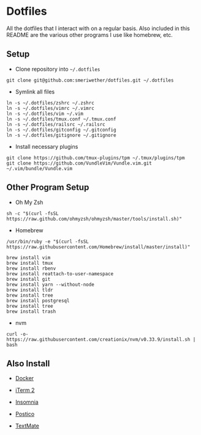 # Dotfiles

All the dotfiles that I interact with on a regular basis. Also included in this README are the various other programs
I use like homebrew, etc. 

## Setup

* Clone repository into `~/.dotfiles`

```
git clone git@github.com:smeriwether/dotfiles.git ~/.dotfiles
```

* Symlink all files

```
ln -s ~/.dotfiles/zshrc ~/.zshrc
ln -s ~/.dotfiles/vimrc ~/.vimrc
ln -s ~/.dotfiles/vim ~/.vim
ln -s ~/.dotfiles/tmux.conf ~/.tmux.conf
ln -s ~/.dotfiles/railsrc ~/.railsrc
ln -s ~/.dotfiles/gitconfig ~/.gitconfig
ln -s ~/.dotfiles/gitignore ~/.gitignore
```

* Install necessary plugins

```
git clone https://github.com/tmux-plugins/tpm ~/.tmux/plugins/tpm
git clone https://github.com/VundleVim/Vundle.vim.git ~/.vim/bundle/Vundle.vim
```

## Other Program Setup

* Oh My Zsh 

```
sh -c "$(curl -fsSL https://raw.github.com/ohmyzsh/ohmyzsh/master/tools/install.sh)"
```

* Homebrew

```
/usr/bin/ruby -e "$(curl -fsSL https://raw.githubusercontent.com/Homebrew/install/master/install)"
```

```
brew install vim
brew install tmux
brew install rbenv
brew install reattach-to-user-namespace
brew install git
brew install yarn --without-node
brew install tldr
brew install tree
brew install postgresql
brew install tree
brew install trash
```

* nvm

```
curl -o- https://raw.githubusercontent.com/creationix/nvm/v0.33.9/install.sh | bash
```

## Also Install

* [Docker](https://docs.docker.com/docker-for-mac/install/)

* [iTerm 2](https://www.iterm2.com/downloads.html)

* [Insomnia](https://insomnia.rest/)

* [Postico](https://eggerapps.at/postico/)

* [TextMate](https://macromates.com)


